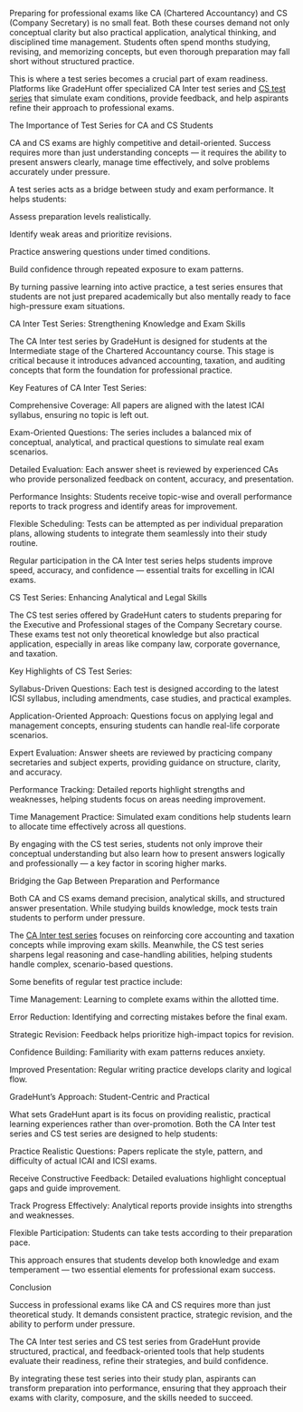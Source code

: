 Preparing for professional exams like CA (Chartered Accountancy) and CS (Company Secretary) is no small feat. Both these courses demand not only conceptual clarity but also practical application, analytical thinking, and disciplined time management. Students often spend months studying, revising, and memorizing concepts, but even thorough preparation may fall short without structured practice.

This is where a test series becomes a crucial part of exam readiness. Platforms like GradeHunt offer specialized CA Inter test series and [CS test series](https://gradehunt.com/course/cs-test-series) that simulate exam conditions, provide feedback, and help aspirants refine their approach to professional exams.

The Importance of Test Series for CA and CS Students

CA and CS exams are highly competitive and detail-oriented. Success requires more than just understanding concepts — it requires the ability to present answers clearly, manage time effectively, and solve problems accurately under pressure.

A test series acts as a bridge between study and exam performance. It helps students:

Assess preparation levels realistically.

Identify weak areas and prioritize revisions.

Practice answering questions under timed conditions.

Build confidence through repeated exposure to exam patterns.

By turning passive learning into active practice, a test series ensures that students are not just prepared academically but also mentally ready to face high-pressure exam situations.

CA Inter Test Series: Strengthening Knowledge and Exam Skills

The CA Inter test series by GradeHunt is designed for students at the Intermediate stage of the Chartered Accountancy course. This stage is critical because it introduces advanced accounting, taxation, and auditing concepts that form the foundation for professional practice.

Key Features of CA Inter Test Series:

Comprehensive Coverage: All papers are aligned with the latest ICAI syllabus, ensuring no topic is left out.

Exam-Oriented Questions: The series includes a balanced mix of conceptual, analytical, and practical questions to simulate real exam scenarios.

Detailed Evaluation: Each answer sheet is reviewed by experienced CAs who provide personalized feedback on content, accuracy, and presentation.

Performance Insights: Students receive topic-wise and overall performance reports to track progress and identify areas for improvement.

Flexible Scheduling: Tests can be attempted as per individual preparation plans, allowing students to integrate them seamlessly into their study routine.

Regular participation in the CA Inter test series helps students improve speed, accuracy, and confidence — essential traits for excelling in ICAI exams.

CS Test Series: Enhancing Analytical and Legal Skills

The CS test series offered by GradeHunt caters to students preparing for the Executive and Professional stages of the Company Secretary course. These exams test not only theoretical knowledge but also practical application, especially in areas like company law, corporate governance, and taxation.

Key Highlights of CS Test Series:

Syllabus-Driven Questions: Each test is designed according to the latest ICSI syllabus, including amendments, case studies, and practical examples.

Application-Oriented Approach: Questions focus on applying legal and management concepts, ensuring students can handle real-life corporate scenarios.

Expert Evaluation: Answer sheets are reviewed by practicing company secretaries and subject experts, providing guidance on structure, clarity, and accuracy.

Performance Tracking: Detailed reports highlight strengths and weaknesses, helping students focus on areas needing improvement.

Time Management Practice: Simulated exam conditions help students learn to allocate time effectively across all questions.

By engaging with the CS test series, students not only improve their conceptual understanding but also learn how to present answers logically and professionally — a key factor in scoring higher marks.

Bridging the Gap Between Preparation and Performance

Both CA and CS exams demand precision, analytical skills, and structured answer presentation. While studying builds knowledge, mock tests train students to perform under pressure.

The [CA Inter test series](https://gradehunt.com/ca-inter-test-series) focuses on reinforcing core accounting and taxation concepts while improving exam skills. Meanwhile, the CS test series sharpens legal reasoning and case-handling abilities, helping students handle complex, scenario-based questions.

Some benefits of regular test practice include:

Time Management: Learning to complete exams within the allotted time.

Error Reduction: Identifying and correcting mistakes before the final exam.

Strategic Revision: Feedback helps prioritize high-impact topics for revision.

Confidence Building: Familiarity with exam patterns reduces anxiety.

Improved Presentation: Regular writing practice develops clarity and logical flow.

GradeHunt’s Approach: Student-Centric and Practical

What sets GradeHunt apart is its focus on providing realistic, practical learning experiences rather than over-promotion. Both the CA Inter test series and CS test series are designed to help students:

Practice Realistic Questions: Papers replicate the style, pattern, and difficulty of actual ICAI and ICSI exams.

Receive Constructive Feedback: Detailed evaluations highlight conceptual gaps and guide improvement.

Track Progress Effectively: Analytical reports provide insights into strengths and weaknesses.

Flexible Participation: Students can take tests according to their preparation pace.

This approach ensures that students develop both knowledge and exam temperament — two essential elements for professional exam success.

Conclusion

Success in professional exams like CA and CS requires more than just theoretical study. It demands consistent practice, strategic revision, and the ability to perform under pressure.

The CA Inter test series and CS test series from GradeHunt provide structured, practical, and feedback-oriented tools that help students evaluate their readiness, refine their strategies, and build confidence.

By integrating these test series into their study plan, aspirants can transform preparation into performance, ensuring that they approach their exams with clarity, composure, and the skills needed to succeed.
